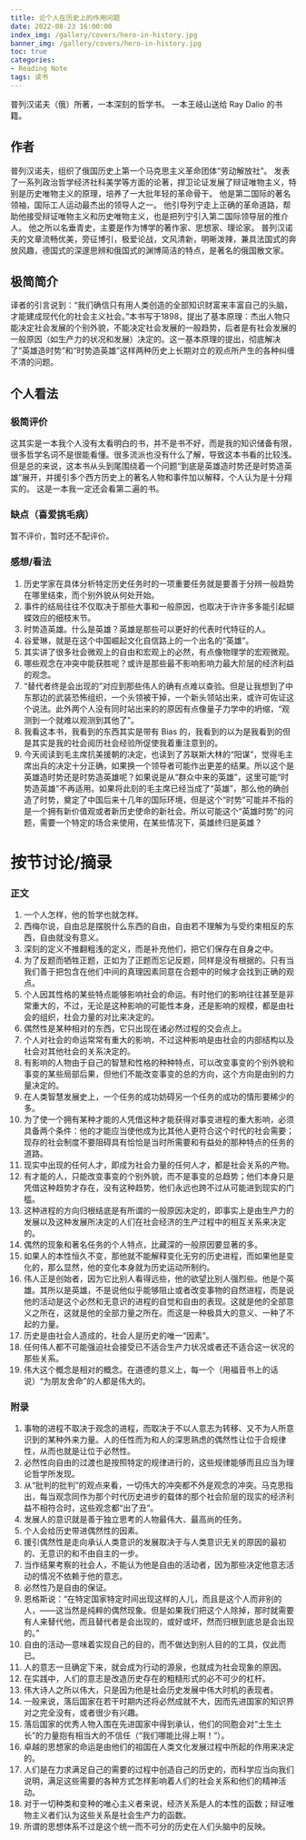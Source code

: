 ```yaml
---
title: 论个人在历史上的作用问题
date: 2022-08-23 16:00:00
index_img: /gallery/covers/hero-in-history.jpg
banner_img: /gallery/covers/hero-in-history.jpg
toc: true
categories:
- Reading Note
tags: 读书
---
```


普列汉诺夫（俄）所著，一本深刻的哲学书。
一本王岐山送给 Ray Dalio 的书籍。

<!-- more -->

## 作者

普列汉诺夫，组织了俄国历史上第一个马克思主义革命团体“劳动解放社”。
发表了一系列政治哲学经济社科美学等方面的论著，捍卫论证发展了辩证唯物主义，特别是历史唯物主义的原理，培养了一大批年轻的革命骨干。
他是第二国际的著名领袖，国际工人运动最杰出的领导人之一。
他引导列宁走上正确的革命道路，帮助他接受辩证唯物主义和历史唯物主义，也是把列宁引入第二国际领导层的推介人。
他之所以名垂青史，主要是作为博学的著作家、思想家、理论家。
普列汉诺夫的文章流畅优美，旁征博引，极爱论战，文风清新，明晰泼辣，兼具法国式的奔放风趣，德国式的深邃思辨和俄国式的渊博简洁的特点，是著名的俄国散文家。

## 极简简介

译者的引言说到：“我们确信只有用人类创造的全部知识财富来丰富自己的头脑，才能建成现代化的社会主义社会。”本书写于1898，提出了基本原理：杰出人物只能决定社会发展的个别外貌，不能决定社会发展的一般趋势，后者是有社会发展的一般原因（如生产力的状况和发展）决定的。这一基本原理的提出，彻底解决了“英雄造时势”和“时势造英雄”这样两种历史上长期对立的观点所产生的各种纠缠不清的问题。

## 个人看法

### 极简评价

这其实是一本我个人没有太看明白的书，并不是书不好，而是我的知识储备有限，很多哲学名词不是很能看懂。很多流派也没有什么了解，导致这本书看的比较浅。
但是总的来说，这本书从头到尾围绕着一个问题“到底是英雄造时势还是时势造英雄”展开，并援引多个西方历史上的著名人物和事件加以解释，个人认为是十分翔实的。
这是一本我一定还会看第二遍的书。

### 缺点（喜爱挑毛病）

暂不评价，暂时还不配评价。

### 感想/看法

1. 历史学家在具体分析特定历史任务时的一项重要任务就是要善于分辨一般趋势在哪里结束，而个别外貌从何处开始。
2. 事件的结局往往不仅取决于那些大事和一般原因，也取决于许许多多能引起蝴蝶效应的细枝末节。
3. 时势造英雄。什么是英雄？英雄是那些可以更好的代表时代特征的人。
4. 谷爱琳，就是在这个中国崛起文化自信路上的一个出名的“英雄”。
5. 其实讲了很多社会微观上的自由和宏观上的必然，有点像物理学的宏观微观。
6. 哪些观念在冲突中能获胜呢？或许是那些最不影响影响力最大阶层的经济利益的观念。
7. “替代者终是会出现的”对应到那些伟人的确有点难以查验。但是让我想到了中东那边的武装恐怖组织，一个头领被干掉，一个新头领站出来，或许可佐证这个说法。此外两个人没有同时站出来的的原因有点像量子力学中的坍缩，“观测到一个就难以观测到其他了”。
8. 我看这本书，我看到的东西其实是带有 Bias 的，我看到的以为是我看到的但是其实是我的社会阅历社会经验所促使我着重注意到的。
9. 今天阅读到毛主席抗美援朝的决定，也读到了苏联斯大林的“阳谋”，觉得毛主席出兵的决定十分正确，如果换一个领导者可能作出更差的结果。所以这个是英雄造时势还是时势造英雄呢？如果说是从“群众中来的英雄”，这里可能“时势造英雄”不再适用。如果将此刻的毛主席已经当成了“英雄”，那么他的确创造了时势，奠定了中国后来十几年的国际环境，但是这个“时势”可能并不指的是一个拥有新价值观或者新历史使命的新社会。所以可能这个“英雄时势”的问题，需要一个特定的场合来使用，在某些情况下，英雄终归是英雄？

# 按节讨论/摘录

### 正文

1. 一个人怎样，他的哲学也就怎样。
2. 西梅尔说，自由总是摆脱什么东西的自由，自由若不理解为与受约束相反的东西，自由就没有意义。
3. 深刻的定义不推翻粗浅的定义，而是补充他们，把它们保存在自身之中。
4. 为了反题而牺牲正题，正如为了正题而忘记反题，同样是没有根据的。只有当我们善于把包含在他们中间的真理因素同意在合题中的时候才会找到正确的观点。
5. 个人因其性格的某些特点能够影响社会的命运。有时他们的影响往往甚至是非常重大的，不过，无论是这种影响的可能性本身，还是影响的规模，都是由社会的组织，社会力量的对比来决定的。
6. 偶然性是某种相对的东西，它只出现在诸必然过程的交会点上。
7. 个人对社会的命运常常有重大的影响，不过这种影响是由社会的内部结构以及社会对其他社会的关系决定的。
8. 有影响的人物由于自己的智慧和性格的种种特点，可以改变事变的个别外貌和事变的某些局部后果，但他们不能改变事变的总的方向，这个方向是由别的力量决定的。
9. 在人类智慧发展史上，一个任务的成功妨碍另一个任务的成功的情形要稀少的多。
10. 为了使一个拥有某种才能的人凭借这种才能获得对事变进程的重大影响，必须具备两个条件：他的才能应当使他成为比其他人更符合这个时代的社会需要；现存的社会制度不要阻碍具有恰恰是当时所需要和有益处的那种特点的任务的道路。
11. 现实中出现的任何人才，即成为社会力量的任何人才，都是社会关系的产物。
12. 有才能的人，只能改变事变的个别外貌，而不是事变的总趋势；他们本身只是凭借这种趋势才存在，没有这种趋势，他们永远也跨不过从可能进到现实的门槛。
13. 这种进程的方向归根结底是有所谓的一般原因决定的，即事实上是由生产力的发展以及这种发展所决定的人们在社会经济的生产过程中的相互关系来决定的。
14. 偶然的现象和著名任务的个人特点，比藏深的一般原因要显著的多。
15. 如果人的本性恒久不变，那他就不能解释变化无穷的历史进程，而如果他是变化的，那么显然，他的变化本身就为历史运动所制约。
16. 伟人正是创始者，因为它比别人看得远些，他的欲望比别人强烈些。他是个英雄。其所以是英雄，不是说他似乎能够阻止或者改变事物的自然进程，而是说他的活动是这个必然和无意识的进程的自觉和自由的表现。这就是他的全部意义之所在，这就是他的全部力量之所在。而这是一种极具大的意义、一种了不起的力量。
17. 历史是由社会人造成的，社会人是历史的唯一“因素”。
18. 任何伟人都不可能强迫社会接受已不适合生产力状况或者还不适合这一状况的那些关系。
19. 伟大这个概念是相对的概念。在道德的意义上，每一个（用福音书上的话说）“为朋友舍命”的人都是伟大的。

### 附录

1. 事物的进程不取决于观念的进程，而取决于不以人意志为转移、又不为人所意识到的某种外来力量。人的任性而为和人的深思熟虑的偶然性让位于合规律性，从而也就是让位于必然性。
2. 必然性向自由的过渡也是按照特定的规律进行的，这些规律能够而且应当为理论哲学所发现。
3. 从“批判的批判”的观点来看，一切伟大的冲突都不外是观念的冲突。马克思指出，每当观念同作为那个时代历史进步的载体的那个社会阶层的现实的经济利益不相符合时，这些观念都“出了丑”。
4. 发展人的意识就是善于独立思考的人物最伟大、最高尚的任务。
5. 个人会给历史带进偶然性的因素。
6. 援引偶然性是走向承认人类意识的发展取决于与人类意识无关的原因的最初的、无意识的和不由自主的一步。
7. 当作结果考察的社会人，不能认为他是自由的活动者，因为那些决定他意志活动的情况不依赖于他的意志。
8. 必然性乃是自由的保证。
9. 恩格斯说：“在特定国家特定时间出现这样的人儿，而且是这个人而非别的人，——这当然是纯粹的偶然现象。但是如果我们把这个人除掉，那时就需要有人来替代他，而且替代者是会出现的，或好或坏，然而归根到底总是会出现的。”
10. 自由的活动—意味着实现自己的目的，而不做达到别人目的的工具，仅此而已。
11. 人的意志一旦确定下来，就会成为行动的源泉，也就成为社会现象的原因。
12. 在实践中，人们的意志是改造历史存在的粗糙形式的必不可少的杠杆。
13. 伟大诗人之所以伟大，只是因为他是社会历史发展中伟大时机的表现者。
14. 一般来说，落后国家在若干时期内还将必然成就不大，因而先进国家的知识界对之完全没有，或者很少有兴趣。
15. 落后国家的优秀人物入围在先进国家中得到承认，他们的同胞会对“土生土长”的力量抱有相当大的不信任（“我们哪能比得上啊！”）。
16. 卓越的思想家的命运是由他们的祖国在人类文化发展过程中所起的作用来决定的。
17. 人们是在力求满足自己的需要的过程中创造自己的历史的，而科学应当向我们说明，满足这些需要的各种方式怎样影响着人们的社会关系和他们的精神活动。
18. 对于一切种类和变种的唯心主义者来说，经济关系是人的本性的函数；辩证唯物主义者们认为这些关系是社会生产力的函数。
19. 所谓的思想体系不过是这个统一而不可分的历史在人们头脑中的反映。